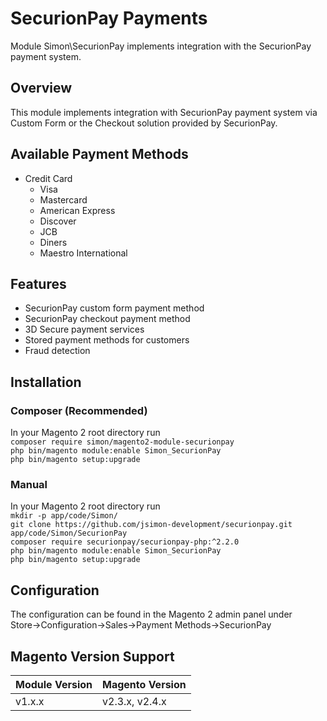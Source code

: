 # SecurionPay Payments

Module Simon\SecurionPay implements integration with the SecurionPay payment system.

## Overview

This module implements integration with SecurionPay payment system via Custom Form or the Checkout solution provided by
SecurionPay.

## Available Payment Methods
* Credit Card
    * Visa
    * Mastercard
    * American Express
    * Discover
    * JCB
    * Diners
    * Maestro International

## Features
* SecurionPay custom form payment method
* SecurionPay checkout payment method
* 3D Secure payment services
* Stored payment methods for customers
* Fraud detection

## Installation
### Composer (Recommended)
In your Magento 2 root directory run  
`composer require simon/magento2-module-securionpay`  
`php bin/magento module:enable Simon_SecurionPay`  
`php bin/magento setup:upgrade`

### Manual
In your Magento 2 root directory run  
`mkdir -p app/code/Simon/`  
`git clone https://github.com/jsimon-development/securionpay.git app/code/Simon/SecurionPay`  
`composer require securionpay/securionpay-php:^2.2.0`  
`php bin/magento module:enable Simon_SecurionPay`  
`php bin/magento setup:upgrade`

## Configuration
The configuration can be found in the Magento 2 admin panel under  
Store->Configuration->Sales->Payment Methods->SecurionPay

## Magento Version Support
| Module Version | Magento Version |
| -------------- | --------------- |
| v1.x.x         | v2.3.x, v2.4.x  |
